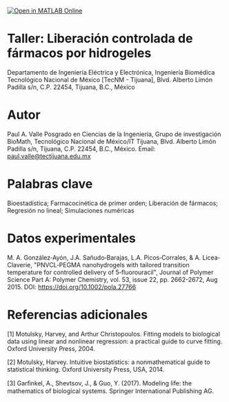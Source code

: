 [![Open in MATLAB Online](https://www.mathworks.com/images/responsive/global/open-in-matlab-online.svg)](https://matlab.mathworks.com/open/github/v1?repo=DrPaulValle/Bioestadistica-para-el-ajuste-de-datos-experimentales)

# Taller: Liberación controlada de fármacos por hidrogeles
Departamento de Ingeniería Eléctrica y Electrónica, Ingeniería Biomédica
Tecnológico Nacional de México [TecNM - Tijuana], Blvd. Alberto Limón Padilla s/n, C.P. 22454, Tijuana, B.C., México

# Autor
Paul A. Valle
Posgrado en Ciencias de la Ingeniería, Grupo de investigación BioMath, Tecnológico Nacional de México/IT Tijuana, Blvd. Alberto Limón Padilla s/n, Tijuana, C.P. 22454, B.C., México. Email: paul.valle@tectijuana.edu.mx

# Palabras clave
Bioestadística; Farmacocinética de primer orden; Liberación de fármacos; Regresión no lineal; Simulaciones numéricas

# Datos experimentales
M. A. González‐Ayón, J.A. Sañudo‐Barajas, L.A. Picos‐Corrales, & A. Licea‐Claverie, "PNVCL‐PEGMA nanohydrogels with tailored transition temperature for controlled delivery of 5‐fluorouracil", Journal of Polymer Science Part A: Polymer Chemistry, vol. 53, issue 22, pp. 2662-2672, Aug 2015. DOI: https://doi.org/10.1002/pola.27766

# Referencias adicionales
[1] Motulsky, Harvey, and Arthur Christopoulos. Fitting models to biological data using linear and nonlinear regression: a practical guide to curve fitting. Oxford University Press, 2004.

[2] Motulsky, Harvey. Intuitive biostatistics: a nonmathematical guide to statistical thinking. Oxford University Press, USA, 2014.

[3] Garﬁnkel, A., Shevtsov, J., & Guo, Y. (2017). Modeling life: the mathematics of biological systems. Springer International Publishing AG.

